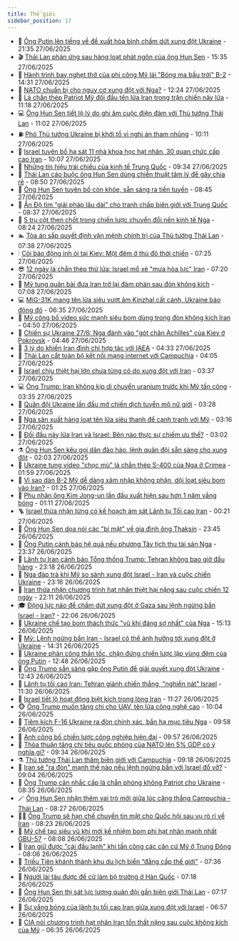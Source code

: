 ```yaml
---
title: Thế giới
sidebar_position: 17
---
```


<!-- dantri-the-gioi:START -->
- 🌋 [Ông Putin lên tiếng về đề xuất hòa bình chấm dứt xung đột Ukraine](https://dantri.com.vn/the-gioi/ong-putin-len-tieng-ve-de-xuat-hoa-binh-cham-dut-xung-dot-ukraine-20250628001414329.htm) - 21:35 27/06/2025
- 🎬 [Thái Lan phản ứng sau hàng loạt phát ngôn của ông Hun Sen](https://dantri.com.vn/the-gioi/thai-lan-phan-ung-sau-hang-loat-phat-ngon-cua-ong-hun-sen-20250627213525994.htm) - 15:35 27/06/2025
- 🧰 [Hành trình bay nghẹt thở của phi công Mỹ lái &quot;Bóng ma bầu trời&quot; B-2](https://dantri.com.vn/the-gioi/hanh-trinh-bay-nghet-tho-cua-phi-cong-my-lai-bong-ma-bau-troi-b-2-20250627210358543.htm) - 14:31 27/06/2025
- 🌋 [NATO chuẩn bị cho nguy cơ xung đột với Nga?](https://dantri.com.vn/the-gioi/nato-chuan-bi-cho-nguy-co-xung-dot-voi-nga-20250627180949377.htm) - 12:24 27/06/2025
- 🗽 [Lá chắn thép Patriot Mỹ đối đầu tên lửa Iran trong trận chiến nảy lửa](https://dantri.com.vn/the-gioi/la-chan-thep-patriot-my-doi-dau-ten-lua-iran-trong-tran-chien-nay-lua-20250627161302555.htm) - 11:18 27/06/2025
- 💻 [Ông Hun Sen tiết lộ lý do ghi âm cuộc điện đàm với Thủ tướng Thái Lan](https://dantri.com.vn/the-gioi/ong-hun-sen-tiet-lo-ly-do-ghi-am-cuoc-dien-dam-voi-thu-tuong-thai-lan-20250627173147373.htm) - 11:02 27/06/2025
- ⛽️ [Phó Thủ tướng Ukraine bị khởi tố vì nghi án tham nhũng](https://dantri.com.vn/the-gioi/pho-thu-tuong-ukraine-bi-khoi-to-vi-nghi-an-tham-nhung-20250627170551050.htm) - 10:11 27/06/2025
- 🤩 [Israel tuyên bố hạ sát 11 nhà khoa học hạt nhân, 30 quan chức cấp cao Iran](https://dantri.com.vn/the-gioi/israel-tuyen-bo-ha-sat-11-nha-khoa-hoc-hat-nhan-30-quan-chuc-cap-cao-iran-20250627165644782.htm) - 10:07 27/06/2025
- 🧐 [Những tín hiệu trái chiều của kinh tế Trung Quốc](https://dantri.com.vn/the-gioi/nhung-tin-hieu-trai-chieu-cua-kinh-te-trung-quoc-20250627163359330.htm) - 09:34 27/06/2025
- 🎊 [Thái Lan cáo buộc ông Hun Sen dùng chiến thuật tâm lý để gây chia rẽ](https://dantri.com.vn/the-gioi/thai-lan-cao-buoc-ong-hun-sen-dung-chien-thuat-tam-ly-de-gay-chia-re-20250627154101284.htm) - 08:50 27/06/2025
- 📝 [Ông Hun Sen tuyên bố còn khỏe, sẵn sàng ra tiền tuyến](https://dantri.com.vn/the-gioi/ong-hun-sen-tuyen-bo-con-khoe-san-sang-ra-tien-tuyen-20250627152935507.htm) - 08:45 27/06/2025
- 🤡 [Ấn Độ tìm “giải pháp lâu dài” cho tranh chấp biên giới với Trung Quốc](https://dantri.com.vn/the-gioi/an-do-tim-giai-phap-lau-dai-cho-tranh-chap-bien-gioi-voi-trung-quoc-20250627153531172.htm) - 08:37 27/06/2025
- 🥷 [5 trụ cột then chốt trong chiến lược chuyển đổi nền kinh tế Nga](https://dantri.com.vn/the-gioi/5-tru-cot-then-chot-trong-chien-luoc-chuyen-doi-nen-kinh-te-nga-20250627145407123.htm) - 08:24 27/06/2025
- 🏊 [Tòa án sắp quyết định vận mệnh chính trị của Thủ tướng Thái Lan](https://dantri.com.vn/the-gioi/toa-an-sap-quyet-dinh-van-menh-chinh-tri-cua-thu-tuong-thai-lan-20250627143156209.htm) - 07:38 27/06/2025
- 🕯 [Còi báo động inh ỏi tại Kiev: Một đêm ở thủ đô thời chiến](https://dantri.com.vn/the-gioi/coi-bao-dong-inh-oi-tai-kiev-mot-dem-o-thu-do-thoi-chien-20250626155049955.htm) - 07:25 27/06/2025
- 😎 [12 ngày lá chắn thép thử lửa: Israel mổ xẻ &quot;mưa hỏa lực&quot; Iran](https://dantri.com.vn/the-gioi/12-ngay-la-chan-thep-thu-lua-israel-mo-xe-mua-hoa-luc-iran-20250627141336062.htm) - 07:20 27/06/2025
- 🌈 [Mỹ tung quân bài đưa Iran trở lại đàm phán sau đòn không kích](https://dantri.com.vn/the-gioi/my-tung-quan-bai-dua-iran-tro-lai-dam-phan-sau-don-khong-kich-20250627133750357.htm) - 07:08 27/06/2025
- 💻 [MiG-31K mang tên lửa siêu vượt âm Kinzhal cất cánh, Ukraine báo động đỏ](https://dantri.com.vn/the-gioi/mig-31k-mang-ten-lua-sieu-vuot-am-kinzhal-cat-canh-ukraine-bao-dong-do-20250627115011246.htm) - 06:35 27/06/2025
- 🤖 [Mỹ công bố video sức mạnh siêu bom dùng trong đòn không kích Iran](https://dantri.com.vn/the-gioi/my-cong-bo-video-suc-manh-sieu-bom-dung-trong-don-khong-kich-iran-20250627113534619.htm) - 04:50 27/06/2025
- 🦏 [Chiến sự Ukraine 27/6: Nga đánh vào &quot;gót chân Achilles&quot; của Kiev ở Pokrovsk](https://dantri.com.vn/the-gioi/chien-su-ukraine-276-nga-danh-vao-got-chan-achilles-cua-kiev-o-pokrovsk-20250627113718817.htm) - 04:46 27/06/2025
- 🌁 [3 lý do khiến Iran đình chỉ hợp tác với IAEA](https://dantri.com.vn/the-gioi/3-ly-do-khien-iran-dinh-chi-hop-tac-voi-iaea-20250626162339819.htm) - 04:33 27/06/2025
- 🐘 [Thái Lan cắt toàn bộ kết nối mạng internet với Campuchia](https://dantri.com.vn/the-gioi/thai-lan-cat-toan-bo-ket-noi-mang-internet-voi-campuchia-20250627110251798.htm) - 04:05 27/06/2025
- 🥷 [Israel chịu thiệt hại lớn chưa từng có do xung đột với Iran](https://dantri.com.vn/the-gioi/israel-chiu-thiet-hai-lon-chua-tung-co-do-xung-dot-voi-iran-20250627102318497.htm) - 03:37 27/06/2025
- 💻 [Ông Trump: Iran không kịp di chuyển uranium trước khi Mỹ tấn công](https://dantri.com.vn/the-gioi/ong-trump-iran-khong-kip-di-chuyen-uranium-truoc-khi-my-tan-cong-20250627103412291.htm) - 03:35 27/06/2025
- 🎡 [Quân đội Ukraine lần đầu mở chiến dịch tuyển mộ nữ giới](https://dantri.com.vn/the-gioi/quan-doi-ukraine-lan-dau-mo-chien-dich-tuyen-mo-nu-gioi-20250627100921029.htm) - 03:28 27/06/2025
- 🧰 [Nga sản xuất hàng loạt tên lửa siêu thanh để cạnh tranh với Mỹ](https://dantri.com.vn/the-gioi/nga-san-xuat-hang-loat-ten-lua-sieu-thanh-de-canh-tranh-voi-my-20250627101456858.htm) - 03:16 27/06/2025
- 🥸 [Đối đầu nảy lửa Iran và Israel: Bên nào thực sự chiếm ưu thế?](https://dantri.com.vn/the-gioi/doi-dau-nay-lua-iran-va-israel-ben-nao-thuc-su-chiem-uu-the-20250626165229245.htm) - 03:02 27/06/2025
- ⚗️ [Ông Hun Sen kêu gọi dân đào hào, lệnh quân đội sẵn sàng cho xung đột](https://dantri.com.vn/the-gioi/ong-hun-sen-keu-goi-dan-dao-hao-lenh-quan-doi-san-sang-cho-xung-dot-20250627070028814.htm) - 02:03 27/06/2025
- 🌮 [Ukraine tung video &quot;chọc mù&quot; lá chắn thép S-400 của Nga ở Crimea](https://dantri.com.vn/the-gioi/ukraine-tung-video-choc-mu-la-chan-thep-s-400-cua-nga-o-crimea-20250627084942897.htm) - 01:59 27/06/2025
- 🎃 [Vì sao dàn B-2 Mỹ dễ dàng xâm nhập không phận, dội loạt siêu bom vào Iran?](https://dantri.com.vn/the-gioi/vi-sao-dan-b-2-my-de-dang-xam-nhap-khong-phan-doi-loat-sieu-bom-vao-iran-20250627080547668.htm) - 01:25 27/06/2025
- 💫 [Phu nhân ông Kim Jong-un lần đầu xuất hiện sau hơn 1 năm vắng bóng](https://dantri.com.vn/the-gioi/phu-nhan-ong-kim-jong-un-lan-dau-xuat-hien-sau-hon-1-nam-vang-bong-20250627075551260.htm) - 01:11 27/06/2025
- 🪜 [Israel thừa nhận từng có kế hoạch ám sát Lãnh tụ Tối cao Iran](https://dantri.com.vn/the-gioi/israel-thua-nhan-tung-co-ke-hoach-am-sat-lanh-tu-toi-cao-iran-20250627065517543.htm) - 00:21 27/06/2025
- 🌋 [Ông Hun Sen dọa nói các &quot;bí mật&quot; về gia đình ông Thaksin](https://dantri.com.vn/the-gioi/ong-hun-sen-doa-noi-cac-bi-mat-ve-gia-dinh-ong-thaksin-20250627061800743.htm) - 23:45 26/06/2025
- 🦏 [Ông Putin cảnh báo hệ quả nếu phương Tây tịch thu tài sản Nga](https://dantri.com.vn/the-gioi/ong-putin-canh-bao-he-qua-neu-phuong-tay-tich-thu-tai-san-nga-20250627053721946.htm) - 23:37 26/06/2025
- 👀 [Lãnh tụ Iran cảnh báo Tổng thống Trump: Tehran không bao giờ đầu hàng](https://dantri.com.vn/the-gioi/lanh-tu-iran-canh-bao-tong-thong-trump-tehran-khong-bao-gio-dau-hang-20250627054934421.htm) - 23:18 26/06/2025
- 🧰 [Nga đáp trả khi Mỹ so sánh xung đột Israel - Iran và cuộc chiến Ukraine](https://dantri.com.vn/the-gioi/nga-dap-tra-khi-my-so-sanh-xung-dot-israel-iran-va-cuoc-chien-ukraine-20250627060315700.htm) - 23:16 26/06/2025
- 🚀 [Iran thừa nhận chương trình hạt nhân thiệt hại nặng sau cuộc chiến 12 ngày](https://dantri.com.vn/the-gioi/iran-thua-nhan-chuong-trinh-hat-nhan-thiet-hai-nang-sau-cuoc-chien-12-ngay-20250627050842778.htm) - 22:11 26/06/2025
- 🎓 [Động lực nào để chấm dứt xung đột ở Gaza sau lệnh ngừng bắn Israel - Iran?](https://dantri.com.vn/the-gioi/dong-luc-nao-de-cham-dut-xung-dot-o-gaza-sau-lenh-ngung-ban-israel-iran-20250626163100755.htm) - 22:06 26/06/2025
- 🥸 [Ukraine chế tạo bom thách thức &quot;vũ khí đáng sợ nhất&quot; của Nga](https://dantri.com.vn/the-gioi/ukraine-che-tao-bom-thach-thuc-vu-khi-dang-so-nhat-cua-nga-20250626220730568.htm) - 15:13 26/06/2025
- 🦅 [Mỹ: Lệnh ngừng bắn Iran - Israel có thể ảnh hưởng tới xung đột ở Ukraine](https://dantri.com.vn/the-gioi/my-lenh-ngung-ban-iran-israel-co-the-anh-huong-toi-xung-dot-o-ukraine-20250626212304516.htm) - 14:31 26/06/2025
- 🤭 [Ukraine phản công thần tốc, chặn đứng chiến lược lập vùng đệm của ông Putin](https://dantri.com.vn/the-gioi/ukraine-phan-cong-than-toc-chan-dung-chien-luoc-lap-vung-dem-cua-ong-putin-20250626183100656.htm) - 12:48 26/06/2025
- 🤖 [Ông Trump sẵn sàng gặp ông Putin để giải quyết xung đột Ukraine](https://dantri.com.vn/the-gioi/ong-trump-san-sang-gap-ong-putin-de-giai-quyet-xung-dot-ukraine-20250626192126504.htm) - 12:43 26/06/2025
- 🐲 [Lãnh tụ tối cao Iran: Tehran giành chiến thắng, &quot;nghiền nát&quot; Israel](https://dantri.com.vn/the-gioi/lanh-tu-toi-cao-iran-tehran-gianh-chien-thang-nghien-nat-israel-20250626181631062.htm) - 11:30 26/06/2025
- 🫣 [Israel tiết lộ hoạt động biệt kích trong lòng Iran](https://dantri.com.vn/the-gioi/israel-tiet-lo-hoat-dong-biet-kich-trong-long-iran-20250626173237514.htm) - 11:27 26/06/2025
- 🐵 [Ông Trump muốn tăng chi cho UAV, tên lửa công nghệ cao](https://dantri.com.vn/the-gioi/ong-trump-muon-tang-chi-cho-uav-ten-lua-cong-nghe-cao-20250626152908226.htm) - 10:04 26/06/2025
- 🫶 [Tiêm kích F-16 Ukraine ra đòn chính xác, bắn hạ mục tiêu Nga](https://dantri.com.vn/the-gioi/tiem-kich-f-16-ukraine-ra-don-chinh-xac-ban-ha-muc-tieu-nga-20250626151144645.htm) - 09:58 26/06/2025
- 💃 [Anh công bố chiến lược công nghiệp hiện đại](https://dantri.com.vn/the-gioi/anh-cong-bo-chien-luoc-cong-nghiep-hien-dai-20250626163919992.htm) - 09:57 26/06/2025
- 💫 [Thỏa thuận tăng chi tiêu quốc phòng của NATO lên 5% GDP có ý nghĩa gì?](https://dantri.com.vn/the-gioi/thoa-thuan-tang-chi-tieu-quoc-phong-cua-nato-len-5-gdp-co-y-nghia-gi-20250626160324878.htm) - 09:34 26/06/2025
- ⚗️ [Thủ tướng Thái Lan thăm biên giới với Campuchia](https://dantri.com.vn/the-gioi/thu-tuong-thai-lan-tham-bien-gioi-voi-campuchia-20250626153944170.htm) - 09:18 26/06/2025
- 🥷 [Iran sẽ &quot;ra đòn&quot; mạnh thế nào nếu lệnh ngừng bắn với Israel đổ vỡ?](https://dantri.com.vn/the-gioi/iran-se-ra-don-manh-the-nao-neu-lenh-ngung-ban-voi-israel-do-vo-20250626151146023.htm) - 09:04 26/06/2025
- 🥸 [Ông Trump cân nhắc cấp lá chắn phòng không Patriot cho Ukraine](https://dantri.com.vn/the-gioi/ong-trump-can-nhac-cap-la-chan-phong-khong-patriot-cho-ukraine-20250626153544791.htm) - 08:35 26/06/2025
- 🪄 [Ông Hun Sen nhận thêm vai trò mới giữa lúc căng thẳng Campuchia - Thái Lan](https://dantri.com.vn/the-gioi/ong-hun-sen-nhan-them-vai-tro-moi-giua-luc-cang-thang-campuchia-thai-lan-20250626151244231.htm) - 08:27 26/06/2025
- 🧑‍💻 [Ông Trump sẽ hạn chế chuyển tin mật cho Quốc hội sau vụ rò rỉ về Iran](https://dantri.com.vn/the-gioi/ong-trump-se-han-che-chuyen-tin-mat-cho-quoc-hoi-sau-vu-ro-ri-ve-iran-20250626152315054.htm) - 08:23 26/06/2025
- 🤭 [Mỹ chế tạo siêu vũ khí mới kế nhiệm bom phi hạt nhân mạnh nhất GBU-57](https://dantri.com.vn/the-gioi/my-che-tao-sieu-vu-khi-moi-ke-nhiem-bom-phi-hat-nhan-manh-nhat-gbu-57-20250626145312642.htm) - 08:08 26/06/2025
- 🗽 [Iran giữ được &quot;cái đầu lạnh&quot; khi tấn công các căn cứ Mỹ ở Trung Đông](https://dantri.com.vn/the-gioi/iran-giu-duoc-cai-dau-lanh-khi-tan-cong-cac-can-cu-my-o-trung-dong-20250626124421347.htm) - 08:06 26/06/2025
- 🤖 [Triều Tiên khánh thành khu du lịch biển “đẳng cấp thế giới”](https://dantri.com.vn/the-gioi/trieu-tien-khanh-thanh-khu-du-lich-bien-dang-cap-the-gioi-20250626143620213.htm) - 07:36 26/06/2025
- 🌈 [Người lái tàu được đề cử làm bộ trưởng ở Hàn Quốc](https://dantri.com.vn/the-gioi/nguoi-lai-tau-duoc-de-cu-lam-bo-truong-o-han-quoc-20250626135517183.htm) - 07:18 26/06/2025
- 🤩 [Ông Hun Sen thị sát lực lượng quân đội gần biên giới Thái Lan](https://dantri.com.vn/the-gioi/ong-hun-sen-thi-sat-luc-luong-quan-doi-gan-bien-gioi-thai-lan-20250625163047194.htm) - 07:17 26/06/2025
- 🤗 [Sự vắng bóng của lãnh tụ tối cao Iran giữa xung đột với Israel](https://dantri.com.vn/the-gioi/su-vang-bong-cua-lanh-tu-toi-cao-iran-giua-xung-dot-voi-israel-20250626114907268.htm) - 06:57 26/06/2025
- 🙉 [CIA nói chương trình hạt nhân Iran tổn thất nặng sau cuộc không kích của Mỹ](https://dantri.com.vn/the-gioi/cia-noi-chuong-trinh-hat-nhan-iran-ton-that-nang-sau-cuoc-khong-kich-cua-my-20250626121659768.htm) - 06:35 26/06/2025<!-- dantri-the-gioi:END -->
